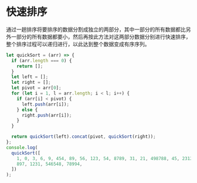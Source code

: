 # 快速排序

通过一趟排序将要排序的数据分割成独立的两部分，其中一部分的所有数据都比另外一部分的所有数据都要小，然后再按此方法对这两部分数据分别进行快速排序，整个排序过程可以递归进行，以此达到整个数据变成有序序列。

```js
let quickSort = (arr) => {
  if (arr.length === 0) {
    return [];
  }
  let left = [];
  let right = [];
  let pivot = arr[0];
  for (let i = 1, l = arr.length; i < l; i++) {
    if (arr[i] < pivot) {
      left.push(arr[i]);
    } else {
      right.push(arr[i]);
    }
  }

  return quickSort(left).concat(pivot, quickSort(right));
};
console.log(
  quickSort([
    1, 0, 3, 6, 9, 454, 89, 56, 123, 54, 8789, 31, 21, 498788, 45, 23123, 456,
    897, 1231, 546548, 78994,
  ])
);
```

